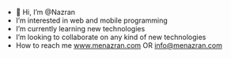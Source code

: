 - 👋 Hi, I’m @Nazran
- I’m interested in web and mobile programming
- I’m currently learning new technologies
- I’m looking to collaborate on any kind of new technologies
- How to reach me www.menazran.com OR info@menazran.com

<!---
Nazran/Nazran is a ✨ special ✨ repository because its `README.md` (this file) appears on your GitHub profile.
You can click the Preview link to take a look at your changes.
--->
